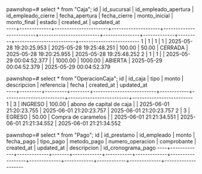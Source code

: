 pawnshop=# select * from "Caja";
 id | id_sucursal | id_empleado_apertura | id_empleado_cierre |     fecha_apertura      |      fecha_cierre       | monto_inicial | monto_final | estado  |       created_at        |       updated_at        
----+-------------+----------------------+--------------------+-------------------------+-------------------------+---------------+-------------+---------+-------------------------+-------------------------
  1 |           1 |                    1 |                  1 | 2025-05-28 19:20:25.953 | 2025-05-28 19:25:48.251 |        100.00 |       50.00 | CERRADA | 2025-05-28 19:20:25.955 | 2025-05-28 19:25:48.252
  2 |           1 |                    1 |                    | 2025-05-29 00:04:52.377 |                         |       1000.00 |     1000.00 | ABIERTA | 2025-05-29 00:04:52.379 | 2025-05-29 00:04:52.379


  pawnshop=# select * from "OperacionCaja";
 id | id_caja |  tipo   | monto  |       descripcion        | referencia |          fecha          |       created_at        |       updated_at        
----+---------+---------+--------+--------------------------+------------+-------------------------+-------------------------+-------------------------
  1 |       3 | INGRESO | 100.00 | abono de capital de caja |            | 2025-06-01 21:20:23.755 | 2025-06-01 21:20:23.757 | 2025-06-01 21:20:23.757
  2 |       3 | EGRESO  |  50.00 | Compra de caramelos      |            | 2025-06-01 21:21:34.551 | 2025-06-01 21:21:34.552 | 2025-06-01 21:21:34.552


pawnshop=# select * from "Pago";
 id | id_prestamo | id_empleado | monto | fecha_pago | tipo_pago | metodo_pago | numero_operacion | comprobante | created_at | updated_at | descripcion | id_cronograma_pago 
----+-------------+-------------+-------+------------+-----------+-------------+------------------+-------------+------------+------------+-------------+--------------------